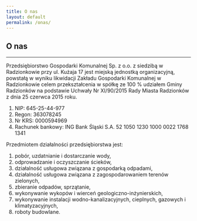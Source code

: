 ```yaml
---
title: O nas
layout: default
permalink: /onas/
---
```


<h2>O nas</h2>
<hr />
<p>
  Przedsiębiorstwo Gospodarki Komunalnej Sp. z o.o. z siedzibą w Radzionkowie
  przy ul. Kużaja 17 jest miejską jednostką organizacyjną, powstałą w wyniku
  likwidacji Zakładu Gospodarki Komunalnej w Radzionkowie celem przekształcenia
  w spółkę ze 100 % udziałem Gminy Radzionków na podstawie Uchwały Nr XI/90/2015
  Rady Miasta Radzionków z dnia 25 czerwca 2015 roku. 
  <ol>
    <li>NIP: 645-25-44-977</li>
    <li>Regon: 363078245</li>
    <li>Nr KRS: 0000594969</li>
    <li>Rachunek bankowy: ING Bank Śląski S.A. 52 1050 1230 1000 0022 1768 1341</li>
  </ol>
</p>
<p>
  Przedmiotem działalności przedsiębiorstwa jest:
  <ol>
    <li>pobór, uzdatnianie i dostarczanie wody,</li>
    <li>odprowadzanie i oczyszczanie ścieków,</li>
    <li>działalność usługowa związana z gospodarką odpadami,</li>
    <li>działalność usługowa związana z zagospodarowaniem terenów zielonych,</li>
    <li>zbieranie odpadów, sprzątanie,</li>
    <li>wykonywanie wykopów i wierceń geologiczno-inżynierskich,</li>
    <li>wykonywanie instalacji wodno-kanalizacyjnych, cieplnych, gazowych i klimatyzacyjnych,</li>
    <li>roboty budowlane.</li>
</ol>
</p>
